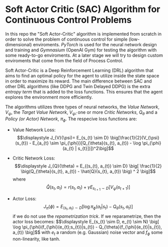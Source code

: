 # Soft Actor Critic (SAC) Algorithm for Continuous Control Problems

In this repo the "Soft Actor-Critic" algorithm is implemented from scratch in order to solve the problem of continuous control for simple (low-dimensional) enviroments. *PyTorch* is used for the neural network design and training and *Gymnasium* (OpenAI Gym) for testing the algorithm with some ready-to-go enviroments. At a later stage we will try to design custom enviroments that come from the field of Process Control.

Soft Actor-Critic is a Deep Reinforcement Learning (DRL) algorithm that aims to find an optimal policy for the agent to utilize inside the state space in order to maximize its reward. The main difference between SAC and other DRL algorithms (like DDPG and Twin Delayed DDPG) is the extra *entropy term* that is added to the loss functions. This ensures that the agent explores the environment more efficiently. 

The algorithms utilizes three types of neural networks, the *Value Network*, $V_{\psi}$, the *Target Value Network*, $V_{\bar{\psi}}$, one or more *Critic Networks*, $Q_{\theta}$ and a *Policy (or Actor) Network*, $\pi_{\phi}$. The respecive loss functions are:

* Value Network Loss: $$\displaystyle J_{V}(\psi)= E_{s_{t} \sim D} \big[\frac{1}{2}(V_{\psi}(s_{t}) - E_{a_{t} \sim \pi_{\phi}}[Q_{\theta}(s_{t}, a_{t}) - \log \pi_{\phi}(a_{t} | s_{t}])])^2\big]$$

* Critic Network Loss: $$\displaystyle J_{Q}(\theta) = E_{(s_{t}, a_{t}) \sim D} \big[ \frac{1}{2} \big(Q_{\theta}(s_{t}, a_{t}) - \hat{Q}(s_{t}, a_{t})  \big) ^ 2 \big]$$ where $$\hat{Q}(s_{t}, a_{t}) = r(s_{t}, a_{t}) + \gamma E_{s_{t+1} \sim D} \big[V_{\bar{\psi}}(s_{t+1}) \big]$$

* Actor Loss: $$\displaystyle J_{\pi}(\phi) = E_{(s_{t}, a_{t}) \sim D} \big[ \log \pi_{\phi}(a_{t}|s_{t}) - Q_{\theta}(s_{t}, a_{t}) \big]$$ if we do not use the *repametrization trick*. If we reparametrize, then the actor loss becomes: $$\displaystyle E_{s_{t} \sim D, e_{t} \sim N} \big[ \log \pi_{\phi}(f_{\phi}(e_{t};s_{t})|s_{t}) - Q_{\theta}(f_{\phi}(e_{t}|s_{t}), a_{t)) \big]$$ with $e_{t}$ a random (e.g. Gaussian) noise vector and $f_{\phi}$ some non-linearity, like tanh.



